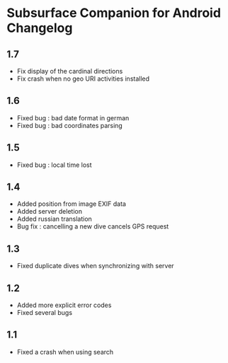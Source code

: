 Subsurface Companion for Android Changelog
==========================================

1.7
---
- Fix display of the cardinal directions
- Fix crash when no geo URI activities installed

1.6
---
- Fixed bug : bad date format in german
- Fixed bug : bad coordinates parsing

1.5
---
- Fixed bug : local time lost

1.4
---
- Added position from image EXIF data
- Added server deletion
- Added russian translation
- Bug fix : cancelling a new dive cancels GPS request

1.3
---
- Fixed duplicate dives when synchronizing with server

1.2
---
- Added more explicit error codes
- Fixed several bugs

1.1
---
- Fixed a crash when using search
